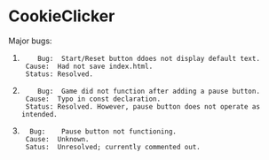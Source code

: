 # CookieClicker

Major bugs:

1.         Bug:  Start/Reset button ddoes not display default text.
        Cause:  Had not save index.html.
        Status: Resolved.

2.         Bug:  Game did not function after adding a pause button.
        Cause:  Typo in const declaration.
        Status: Resolved. However, pause button does not operate as intended.

3.       Bug:    Pause button not functioning.
        Cause:  Unknown.
        Satus:  Unresolved; currently commented out.
